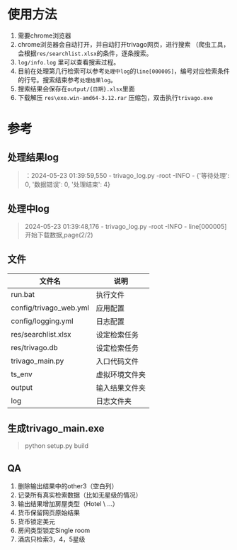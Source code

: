 # 使用方法
1. 需要chrome浏览器
2. chrome浏览器会自动打开，并自动打开trivago网页，进行搜索
   （爬虫工具，会根据`res/searchlist.xlsx`的条件，逐条搜索。
3. `log/info.log` 里可以查看搜索过程。
4. 目前在处理第几行检索可以参考`处理中log`的`line[000005]`，编号对应检索条件的行号。搜索结束参考`处理结果log`。
5. 搜索结果会保存在`output/{日期}.xlsx`里面
6. 下载解压 `res\exe.win-amd64-3.12.rar` 压缩包，双击执行`trivago.exe`


# 参考
## 处理结果log
> ：2024-05-23 01:39:59,550 - trivago_log.py -root -INFO - {'等待处理': 0, '数据错误': 0, '处理结束': 4}
## 处理中log
> 2024-05-23 01:39:48,176 - trivago_log.py -root -INFO - line[000005] 开始下载数据,page(2/2)
## 文件
|  文件名   | 说明     |
|  ----  | ----  |
| run.bat   | 执行文件   |
| config/trivago_web.yml | 应用配置 |
| config/logging.yml | 日志配置 |
| res/searchlist.xlsx | 设定检索任务 |
| res/trivago.db | 设定检索任务 |
| trivago_main.py | 入口代码文件 |
| ts_env | 虚拟环境文件夹 |
| output | 输入结果文件夹 |
| log | 日志文件夹 |


## 生成trivago_main.exe
> python setup.py build

## QA
1. 删除输出结果中的other3（空白列）
2. 记录所有真实检索数据（比如无星级的情况）
3. 输出结果增加房屋类型（Hotel \ ...）
4. 货币保留网页原始结果
5. 货币锁定美元
6. 房间类型锁定Single room
7. 酒店只检索3，4，5星级
